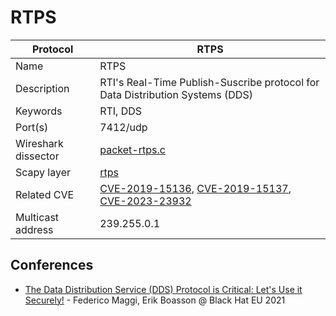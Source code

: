 # RTPS

| Protocol | RTPS |
|---|---|
| Name | RTPS |
| Description | RTI's Real-Time Publish-Suscribe protocol for Data Distribution Systems (DDS) |
| Keywords | RTI, DDS |
| Port(s) | 7412/udp |
| Wireshark dissector | [packet-rtps.c](https://github.com/wireshark/wireshark/blob/master/epan/dissectors/packet-rtps.c) |
| Scapy layer | [rtps](https://github.com/secdev/scapy/tree/master/scapy/contrib/rtps) |
| Related CVE | [CVE-2019-15136](https://nvd.nist.gov/vuln/detail/CVE-2019-15136), [CVE-2019-15137](https://nvd.nist.gov/vuln/detail/CVE-2019-15137), [CVE-2023-23932](https://nvd.nist.gov/vuln/detail/CVE-2023-23932) |
| Multicast address | 239.255.0.1 |

## Conferences
- [The Data Distribution Service (DDS) Protocol is Critical: Let's Use it Securely!](https://www.youtube.com/watch?v=7IV49wKxs4c) - Federico Maggi, Erik Boasson @ Black Hat EU 2021
